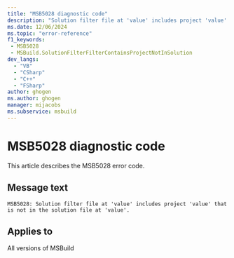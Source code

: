 ```yaml
---
title: "MSB5028 diagnostic code"
description: "Solution filter file at 'value' includes project 'value' that is not in the solution file at 'value'."
ms.date: 12/06/2024
ms.topic: "error-reference"
f1_keywords:
 - MSB5028
 - MSBuild.SolutionFilterFilterContainsProjectNotInSolution
dev_langs:
  - "VB"
  - "CSharp"
  - "C++"
  - "FSharp"
author: ghogen
ms.author: ghogen
manager: mijacobs
ms.subservice: msbuild
---
```


# MSB5028 diagnostic code

<!-- :::ErrorDefinitionDescription::: -->
<!-- :::editable-content name="introDescription"::: -->
This article describes the MSB5028 error code.
<!-- :::editable-content-end::: -->

## Message text

```output
MSB5028: Solution filter file at 'value' includes project 'value' that is not in the solution file at 'value'.
```

<!-- :::editable-content name="postOutputDescription"::: -->
<!--
{StrBegin="MSB5028: "}UE: The project filename is provided separately to loggers.
-->
<!-- :::editable-content-end::: -->
<!-- :::ErrorDefinitionDescription-end::: -->

## Applies to

All versions of MSBuild
